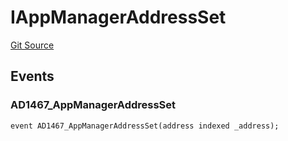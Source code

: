 # IAppManagerAddressSet
[Git Source](https://github.com/thrackle-io/forte-rules-engine/blob/93dbcb0957f5052559ba2373cb0af1eb95185e37/src/common/IEvents.sol)


## Events
### AD1467_AppManagerAddressSet

```solidity
event AD1467_AppManagerAddressSet(address indexed _address);
```

